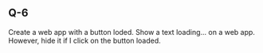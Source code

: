 ## Q-6

Create a web app with a button loded. Show a text loading... on a web app. However, hide it if I click on the button loaded.
